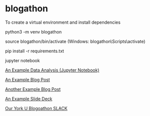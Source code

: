 # blogathon

To create a virtual environment and install dependencies 

python3 -m venv blogathon

source blogathon/bin/activate (Windows: blogathon\Scripts\activate)

pip install -r requirements.txt

jupyter notebook

[An Example Data Analysis (Jupyter Notebook)](https://github.com/sonyaallin/blogathon/blob/main/rentsafe.ipynb)

[An Example Blog Post](https://www.eecs.yorku.ca/~sallin/blog/)

[Another Example Blog Post](https://open.toronto.ca/how-the-city-is-winning-the-war-against-lead-contamination-in-drinking-water/)

[An Example Slide Deck](https://github.com/sonyaallin/blogathon/blob/main/Example-Presentation.pdf)

[Our York U Blogoathon SLACK](https://join.slack.com/t/yorkuniversit-tha4847/shared_invite/zt-32kpe5g2c-t5ect4jGrxyOVKubBDXWKg)

